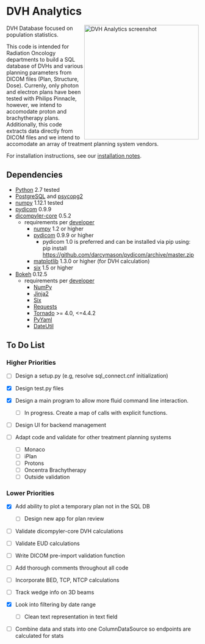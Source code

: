 # DVH Analytics
<img src='https://cloud.githubusercontent.com/assets/4778878/26416762/9a649214-407c-11e7-9046-9688e5d7a95f.png' align='right' width='300' alt="DVH Analytics screenshot">  
  
DVH Database focused on population statistics.

This code is intended for Radiation Oncology departments to build a SQL database of DVHs and various planning parameters from DICOM files 
(Plan, Structure, Dose). Currenly, only photon and electron plans have been tested with Philips Pinnacle, however, we intend to accomodate 
proton and brachytherapy plans.  Additionally, this code extracts data directly from DICOM files and we intend to accomodate an array of 
treatment planning system vendors.

For installation instructions, see our [installation notes](https://github.com/cutright/DVH-Analytics/blob/master/install_notes.md).

## Dependencies
* [Python](https://www.python.org) 2.7 tested
* [PostgreSQL](https://www.postgresql.org/) and [psycopg2](http://initd.org/psycopg/)
* [numpy](https://pypi.python.org/pypi/numpy) 1.12.1 tested
* [pydicom](https://github.com/darcymason/pydicom) 0.9.9
* [dicompyler-core](https://pypi.python.org/pypi/dicompyler-core) 0.5.2
    * requirements per [developer](https://github.com/bastula)
        * [numpy](http://www.numpy.org/) 1.2 or higher
        * [pydicom](http://code.google.com/p/pydicom/) 0.9.9 or higher
            * pydicom 1.0 is preferred and can be installed via pip using: pip install https://github.com/darcymason/pydicom/archive/master.zip
        * [matplotlib](http://matplotlib.sourceforge.net/) 1.3.0 or higher (for DVH calculation)
        * [six](https://pythonhosted.org/six/) 1.5 or higher
* [Bokeh](http://bokeh.pydata.org/en/latest/index.html) 0.12.5
    * requirements per [developer](http://bokeh.pydata.org/en/latest/docs/installation.html)
        * [NumPy](http://www.numpy.org/)
        * [Jinja2](http://jinja.pocoo.org/)
        * [Six](https://pythonhosted.org/six/)
        * [Requests](http://docs.python-requests.org/en/master/user/install/)
        * [Tornado](http://www.tornadoweb.org/en/stable/) >= 4.0, <=4.4.2
        * [PyYaml](https://pypi.python.org/pypi/pyaml)
        * [DateUtil](https://pypi.python.org/pypi/python-dateutil)

## To Do List
### Higher Priorities
    
- [ ] Design a setup.py (e.g, resolve sql_connect.cnf initialization)

- [X] Design test.py files

- [X] Design a main program to allow more fluid command line interaction.
  - [ ] In progress. Create a map of calls with explicit functions.

- [ ] Design UI for backend management

- [ ] Adapt code and validate for other treatment planning systems
   - [ ] Monaco
   - [ ] iPlan
   - [ ] Protons
   - [ ] Oncentra Brachytherapy
   - [ ] Outside validation

### Lower Priorities
- [X] Add ability to plot a temporary plan not in the SQL DB
    - [ ] Design new app for plan review

- [ ] Validate dicompyler-core DVH calculations

- [ ] Validate EUD calculations

- [ ] Write DICOM pre-import validation function

- [ ] Add thorough comments throughout all code

- [ ] Incorporate BED, TCP, NTCP calculations

- [ ] Track wedge info on 3D beams

- [X] Look into filtering by date range
    - [ ] Clean text representation in text field

- [ ] Combine data and stats into one ColumnDataSource so endpoints are calculated for stats

